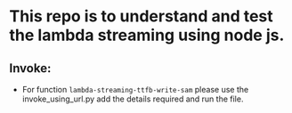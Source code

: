 # This repo is to understand and test the lambda streaming using node js.

## Invoke: 
- For function `lambda-streaming-ttfb-write-sam` please use the invoke_using_url.py add the details required and run the file.
